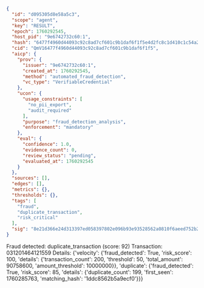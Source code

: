 ```json
{
  "id": "d095305d8e58a5c3",
  "scope": "agent",
  "key": "RESULT",
  "epoch": 1760292545,
  "host_pid": "9e6742732c60:1",
  "hash": "6477f4960d44093c92c8ad7cf601c9b1daf6f1f5e4d2fc8c1d410c1c54a2a7a9",
  "cid": "QmV16477f4960d44093c92c8ad7cf601c9b1daf6f1f5",
  "aicp": {
    "prov": {
      "issuer": "9e6742732c60:1",
      "created_at": 1760292545,
      "method": "automated_fraud_detection",
      "vc_type": "VerifiableCredential"
    },
    "ucon": {
      "usage_constraints": [
        "no_pii_export",
        "audit_required"
      ],
      "purpose": "fraud_detection_analysis",
      "enforcement": "mandatory"
    },
    "eval": {
      "confidence": 1.0,
      "evidence_count": 0,
      "review_status": "pending",
      "evaluated_at": 1760292545
    }
  },
  "sources": [],
  "edges": [],
  "metrics": {},
  "thresholds": {},
  "tags": [
    "fraud",
    "duplicate_transaction",
    "risk_critical"
  ],
  "sig": "8e21d366e24d313397ed058397802e096b93e93528562a0810f6aeed752b2d25"
}
```

Fraud detected: duplicate_transaction (score: 92)
Transaction: 031201464121559
Details: {'velocity': {'fraud_detected': True, 'risk_score': 100, 'details': {'transaction_count': 200, 'threshold': 50, 'total_amount': 90758600, 'amount_threshold': 10000000}}, 'duplicate': {'fraud_detected': True, 'risk_score': 85, 'details': {'duplicate_count': 199, 'first_seen': 1760285763, 'matching_hash': '1ddc8562b5a9ecf0'}}}